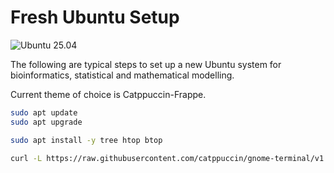 # Fresh Ubuntu Setup

![Ubuntu 25.04](https://img.shields.io/badge/Ubuntu-25.04-E95420?logo=ubuntu&logoColor=white&style=flat)

The following are typical steps to set up a new Ubuntu system for bioinformatics, statistical and mathematical modelling.

Current theme of choice is Catppuccin-Frappe.

```bash
sudo apt update
sudo apt upgrade
```

```bash
sudo apt install -y tree htop btop
```

```bash
curl -L https://raw.githubusercontent.com/catppuccin/gnome-terminal/v1.0.0/install.py | python3 -
```
